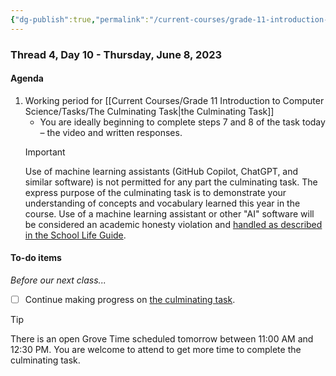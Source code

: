 ```yaml
---
{"dg-publish":true,"permalink":"/current-courses/grade-11-introduction-to-computer-science/section-1/thread-4/day-10/","dgHomeLink":false}
---
```


### Thread 4, Day 10 - Thursday, June 8, 2023

#### Agenda

1. Working period for [[Current Courses/Grade 11 Introduction to Computer Science/Tasks/The Culminating Task\|the Culminating Task]]
	- You are ideally beginning to complete steps 7 and 8 of the task today – the video and written responses.
	> [!IMPORTANT]
	> Use of machine learning assistants (GitHub Copilot, ChatGPT, and similar software) is not permitted for any part the culminating task. The express purpose of the culminating task is to demonstrate your understanding of concepts and vocabulary learned this year in the course. Use of a machine learning assistant or other "AI" software will be considered an academic honesty violation and [handled as described in the School Life Guide](https://lcs.myschoolapp.com/ftpimages/108/download/download_4338056.pdf#page=58).
	
#### To-do items
*Before our next class...*
- [ ] Continue making progress on [the culminating task](https://drive.google.com/file/d/1FcuQ33zGVQgGnEi4tEz-kbtQWrdZOgp0/view?usp=share_link).

> [!TIP]
> There is an open Grove Time scheduled tomorrow between 11:00 AM and 12:30 PM. You are welcome to attend to get more time to complete the culminating task.